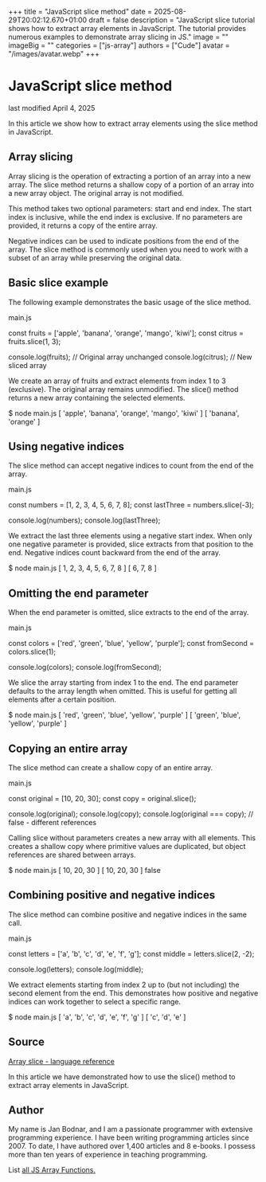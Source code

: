 +++
title = "JavaScript slice method"
date = 2025-08-29T20:02:12.670+01:00
draft = false
description = "JavaScript slice tutorial shows how to extract array elements in JavaScript. The tutorial provides numerous examples to demonstrate array slicing in JS."
image = ""
imageBig = ""
categories = ["js-array"]
authors = ["Cude"]
avatar = "/images/avatar.webp"
+++

# JavaScript slice method

last modified April 4, 2025

 

In this article we show how to extract array elements using the slice
method in JavaScript.

## Array slicing

Array slicing is the operation of extracting a portion of an array into a new
array. The slice method returns a shallow copy of a portion of an
array into a new array object. The original array is not modified.

This method takes two optional parameters: start and end index. The start index
is inclusive, while the end index is exclusive. If no parameters are provided,
it returns a copy of the entire array.

Negative indices can be used to indicate positions from the end of the array.
The slice method is commonly used when you need to work with a
subset of an array while preserving the original data.

## Basic slice example

The following example demonstrates the basic usage of the slice
method.

main.js
  

const fruits = ['apple', 'banana', 'orange', 'mango', 'kiwi'];
const citrus = fruits.slice(1, 3);

console.log(fruits);  // Original array unchanged
console.log(citrus);  // New sliced array

We create an array of fruits and extract elements from index 1 to 3 (exclusive).
The original array remains unmodified. The slice() method returns a new array
containing the selected elements.

$ node main.js
[ 'apple', 'banana', 'orange', 'mango', 'kiwi' ]
[ 'banana', 'orange' ]

## Using negative indices

The slice method can accept negative indices to count from the end of the array.

main.js
  

const numbers = [1, 2, 3, 4, 5, 6, 7, 8];
const lastThree = numbers.slice(-3);

console.log(numbers);
console.log(lastThree);

We extract the last three elements using a negative start index. When only one
negative parameter is provided, slice extracts from that position to the end.
Negative indices count backward from the end of the array.

$ node main.js
[ 1, 2, 3, 4, 5, 6, 7, 8 ]
[ 6, 7, 8 ]

## Omitting the end parameter

When the end parameter is omitted, slice extracts to the end of the array.

main.js
  

const colors = ['red', 'green', 'blue', 'yellow', 'purple'];
const fromSecond = colors.slice(1);

console.log(colors);
console.log(fromSecond);

We slice the array starting from index 1 to the end. The end parameter defaults
to the array length when omitted. This is useful for getting all elements after
a certain position.

$ node main.js
[ 'red', 'green', 'blue', 'yellow', 'purple' ]
[ 'green', 'blue', 'yellow', 'purple' ]

## Copying an entire array

The slice method can create a shallow copy of an entire array.

main.js
  

const original = [10, 20, 30];
const copy = original.slice();

console.log(original);
console.log(copy);
console.log(original === copy);  // false - different references

Calling slice without parameters creates a new array with all
elements. This creates a shallow copy where primitive values are duplicated,
but object references are shared between arrays.

$ node main.js
[ 10, 20, 30 ]
[ 10, 20, 30 ]
false

## Combining positive and negative indices

The slice method can combine positive and negative indices in the same call.

main.js
  

const letters = ['a', 'b', 'c', 'd', 'e', 'f', 'g'];
const middle = letters.slice(2, -2);

console.log(letters);
console.log(middle);

We extract elements starting from index 2 up to (but not including) the second
element from the end. This demonstrates how positive and negative indices can
work together to select a specific range.

$ node main.js
[ 'a', 'b', 'c', 'd', 'e', 'f', 'g' ]
[ 'c', 'd', 'e' ]

## Source

[Array slice - language reference](https://developer.mozilla.org/en-US/docs/Web/JavaScript/Reference/Global_Objects/Array/slice)

In this article we have demonstrated how to use the slice() method to extract
array elements in JavaScript.

## Author

My name is Jan Bodnar, and I am a passionate programmer with extensive
programming experience. I have been writing programming articles since 2007.
To date, I have authored over 1,400 articles and 8 e-books. I possess more
than ten years of experience in teaching programming.

List [all JS Array Functions.](/javascript/#js-array)